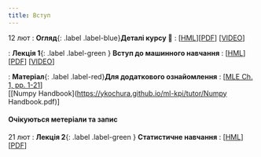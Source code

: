 ```yaml
---
title: Вступ 
---
```



12 лют 
: **Огляд**{: .label .label-blue}**Деталі курсу 👋**
  : [[HML](https://ykochura.github.io/ml-kpi/?p=details.md#1)][[PDF](https://ykochura.github.io/ml-kpi/pdf/details.pdf)] [[VIDEO](https://youtu.be/EK1LidtrMGM)]

: **Лекція 1**{: .label .label-green } **Вступ до машинного навчання**
  : [[HML](https://ykochura.github.io/ml-kpi/?p=lecture1.md#1)][[PDF](https://ykochura.github.io/ml-kpi/pdf/lecture1.pdf)] [[VIDEO](https://youtu.be/6udwdSeSd-s)]

: **Матеріал**{: .label .label-red}**Для додаткового ознайомлення**
  : [[MLE Ch. 1, pp. 1-21](http://bit.ly/MLEbook-Chapter1)] <br> [[Numpy Handbook](https://ykochura.github.io/ml-kpi/tutor/Numpy Handbook.pdf)]


#### Очікуються метеріали та запис
21 лют
: **Лекція 2**{: .label .label-green } **Cтатистичне навчання**
  : [[HML](https://ykochura.github.io/ml-kpi/?p=lecture2.md#1)][[PDF](https://ykochura.github.io/ml-kpi/pdf/lecture1.pdf)]

<!-- : **Книга 📚**{: .label .label-red}**Для читання**
  : [MLE Ch. 1, pp. 1-21](http://bit.ly/MLEbook-Chapter1) <br> [HPML Ch. 1, pp. 1-9](http://bit.ly/theMLbook-Chapter-1) -->




